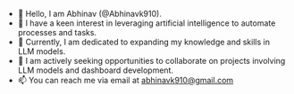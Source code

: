 
- 👋 Hello, I am Abhinav (@Abhinavk910).
- 👀 I have a keen interest in leveraging artificial intelligence to automate processes and tasks.
- 🌱 Currently, I am dedicated to expanding my knowledge and skills in LLM models.
- 💞️ I am actively seeking opportunities to collaborate on projects involving LLM models and dashboard development.
- 📫 You can reach me via email at abhinavk910@gmail.com

<!---
Abhinavk910/Abhinavk910 is a ✨ special ✨ repository because its `README.md` (this file) appears on your GitHub profile.
You can click the Preview link to take a look at your changes.
--->
